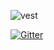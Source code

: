 ![vest](https://cldup.com/XErxgyZsJK.png)

[![Gitter](https://badges.gitter.im/southorange/vest.svg)](https://gitter.im/southorange/vest?utm_source=badge&utm_medium=badge&utm_campaign=pr-badge)
